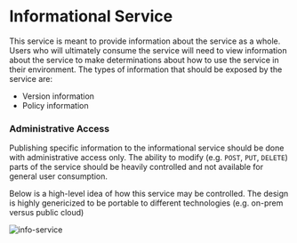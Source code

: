 # Informational Service

This service is meant to provide information about the service as a whole.  Users who 
will ultimately consume the service will need to view information about the service to 
make determinations about how to use the service in their environment.  The types 
of information that should be exposed by the service are:

- Version information
- Policy information


### Administrative Access

Publishing specific information to the informational service should be done with 
administrative access only.  The ability to modify (e.g. `POST`, `PUT`, `DELETE`) parts 
of the service should be heavily controlled and not available for general user 
consumption.

Below is a high-level idea of how this service may be controlled.  The design is highly 
genericized to be portable to different technologies (e.g. on-prem versus public cloud)

![info-service](../../images/service-info.drawio.svg)

